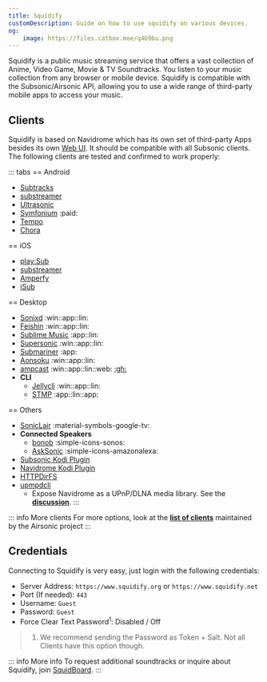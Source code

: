 ```yaml
---
title: Squidify
customDescription: Guide on how to use squidify on various devices. 
og:
    image: https://files.catbox.moe/q4b9bu.png
---
```



<GradientCard title="Squidify" description="Guide on how to use squidify on various devices" theme="turquoise" variant="thin"/>


Squidify is a public music streaming service that offers a vast collection of Anime, Video Game, Movie & TV Soundtracks. You listen to your music collection from any browser or mobile device. Squidify is compatible with the Subsonic/Airsonic API, allowing you to use a wide range of third-party mobile apps to access your music.
<br>

## Clients

Squidify is based on Navidrome which has its own set of third-party Apps besides its own [Web UI](https://www.squidify.org/). It should be compatible with all Subsonic clients. The following clients are tested and confirmed to work properly:


::: tabs
== Android
- [Subtracks](https://github.com/austinried/subtracks#readme)
- [substreamer](https://substreamerapp.com/)
- [Ultrasonic](https://ultrasonic.gitlab.io/)
- [Symfonium](https://symfonium.app/) :paid:
- [Tempo](https://github.com/CappielloAntonio/tempo)
- [Chora](https://github.com/CraftWorksMC/Chora)

== iOS

- [play:Sub](https://michaelsapps.dk/playsubapp/)
- [substreamer](https://substreamerapp.com/)
- [Amperfy](https://github.com/BLeeEZ/amperfy#readme)
- [iSub](https://isub.app)


== Desktop

- [Sonixd](https://github.com/jeffvli/sonixd) :win::app::lin:
- [Feishin](https://github.com/jeffvli/feishin) :win::app::lin:
- [Sublime Music](https://sublimemusic.app/) :app::lin:
- [Supersonic](https://github.com/dweymouth/supersonic) :win::app::lin:
- [Submariner](https://submarinerapp.com/) :app:
- [Aonsoku](https://github.com/victoralvesf/aonsoku) :win::app::lin:
- [ampcast](https://ampcast.app/) :win::app::lin::web: [:gh:](https://github.com/rekkyrosso/ampcast)
- **CLI**
    - [Jellycli](https://github.com/tryffel/jellycli#readme) :win::app::lin:
    - [STMP](https://github.com/wildeyedskies/stmp#readme) :app::lin::app:

== Others

- [SonicLair](https://github.com/thelinkin3000/SonicLair) :material-symbols-google-tv:
- **Connected Speakers**
  - [bonob](https://github.com/simojenki/bonob#readme) :simple-icons-sonos:
  - [AskSonic](https://github.com/srichter/asksonic#readme) :simple-icons-amazonalexa:
- [Subsonic Kodi Plugin](https://github.com/warwickh/plugin.audio.subsonic#readme)
- [Navidrome Kodi Plugin](https://github.com/BobHasNoSoul/plugin.audio.navidrome#readme)
- [HTTPDirFS](https://github.com/fangfufu/httpdirfs#readme)
- [upmpdcli](https://www.lesbonscomptes.com/upmpdcli/index.html)
    - Expose Navidrome as a UPnP/DLNA media library. See the [**discussion**](https://github.com/navidrome/navidrome/discussions/2324).
:::

::: info More clients
For more options, look at the [**list of clients**](https://airsonic.github.io/docs/apps/) maintained by the Airsonic project
:::


## Credentials

Connecting to Squidify is very easy, just login with the following credentials:

- Server Address: `https://www.squidify.org` or `https://www.squidify.net`
- Port (If needed): `443`
- Username: `Guest`
- Password: `Guest`
- Force Clear Text Password<sup>1</sup>: Disabled / Off

> 1. We recommend sending the Password as Token + Salt. Not all Clients have this option though.

::: info More info
To request additional soundtracks or inquire about Squidify, join [SquidBoard](https://www.squid-board.org/).
:::





